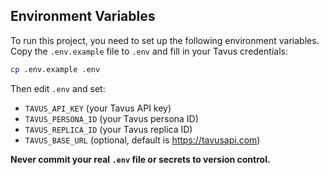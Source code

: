 ## Environment Variables

To run this project, you need to set up the following environment variables. Copy the `.env.example` file to `.env` and fill in your Tavus credentials:

```sh
cp .env.example .env
```

Then edit `.env` and set:
- `TAVUS_API_KEY` (your Tavus API key)
- `TAVUS_PERSONA_ID` (your Tavus persona ID)
- `TAVUS_REPLICA_ID` (your Tavus replica ID)
- `TAVUS_BASE_URL` (optional, default is https://tavusapi.com)

**Never commit your real `.env` file or secrets to version control.** 